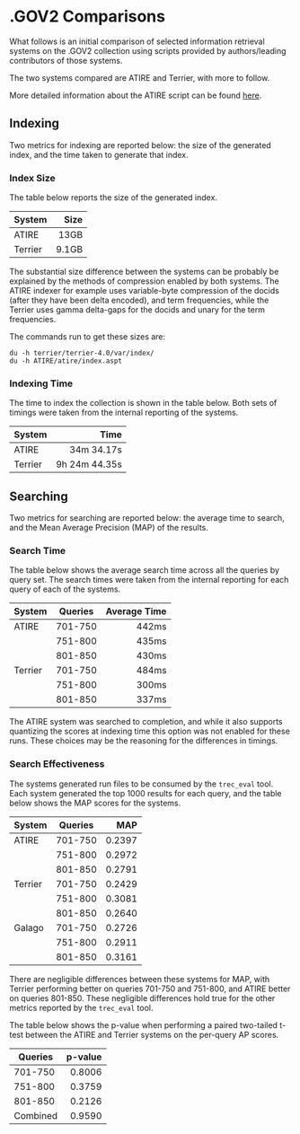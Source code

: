 # .GOV2 Comparisons
What follows is an initial comparison of selected information retrieval systems on the .GOV2 collection using scripts provided by authors/leading contributors of those systems.

The two systems compared are ATIRE and Terrier, with more to follow.

More detailed information about the ATIRE script can be found [here](./tree/master/systems/ATIRE).

## Indexing
Two metrics for indexing are reported below: the size of the generated index, and the time taken to generate that index.

### Index Size
The table below reports the size of the generated index.

System  |  Size
--------|-----:
ATIRE   |  13GB
Terrier | 9.1GB

The substantial size difference between the systems can be probably be explained by the methods of compression enabled by both systems. The ATIRE indexer for example uses variable-byte compression of the docids (after they have been delta encoded), and term frequencies, while the Terrier uses gamma delta-gaps for the docids and unary for the term frequencies.

The commands run to get these sizes are:
```
du -h terrier/terrier-4.0/var/index/
du -h ATIRE/atire/index.aspt
```

### Indexing Time
The time to index the collection is shown in the table below. Both sets of timings were taken from the internal reporting of the systems.

System  |          Time
--------|-------------:
ATIRE   |    34m 34.17s
Terrier | 9h 24m 44.35s

## Searching
Two metrics for searching are reported below: the average time to search, and the Mean Average Precision (MAP) of the results.

### Search Time
The table below shows the average search time across all the queries by query set. The search times were taken from the internal reporting for each query of each of the systems.

System  | Queries | Average Time
--------|---------|------------:
ATIRE   | 701-750 |        442ms
        | 751-800 |        435ms
        | 801-850 |        430ms
Terrier | 701-750 |        484ms
        | 751-800 |        300ms
        | 801-850 |        337ms

The ATIRE system was searched to completion, and while it also supports quantizing the scores at indexing time this option was not enabled for these runs. These choices may be the reasoning for the differences in timings.

### Search Effectiveness
The systems generated run files to be consumed by the `trec_eval` tool. Each system generated the top 1000 results for each query, and the table below shows the MAP scores for the systems.

System  | Queries |    MAP
--------|---------|------:
ATIRE   | 701-750 | 0.2397
        | 751-800 | 0.2972
        | 801-850 | 0.2791
Terrier | 701-750 | 0.2429
        | 751-800 | 0.3081
        | 801-850 | 0.2640
Galago  | 701-750 | 0.2726
        | 751-800 | 0.2911
        | 801-850 | 0.3161

There are negligible differences between these systems for MAP, with Terrier performing better on queries 701-750 and 751-800, and ATIRE better on queries 801-850. These negligible differences hold true for the other metrics reported by the `trec_eval` tool.

The table below shows the p-value when performing a paired two-tailed t-test between the ATIRE and Terrier systems on the per-query AP scores.

Queries  | p-value
---------|-------:
 701-750 |  0.8006
 751-800 |  0.3759
 801-850 |  0.2126
Combined |  0.9590

